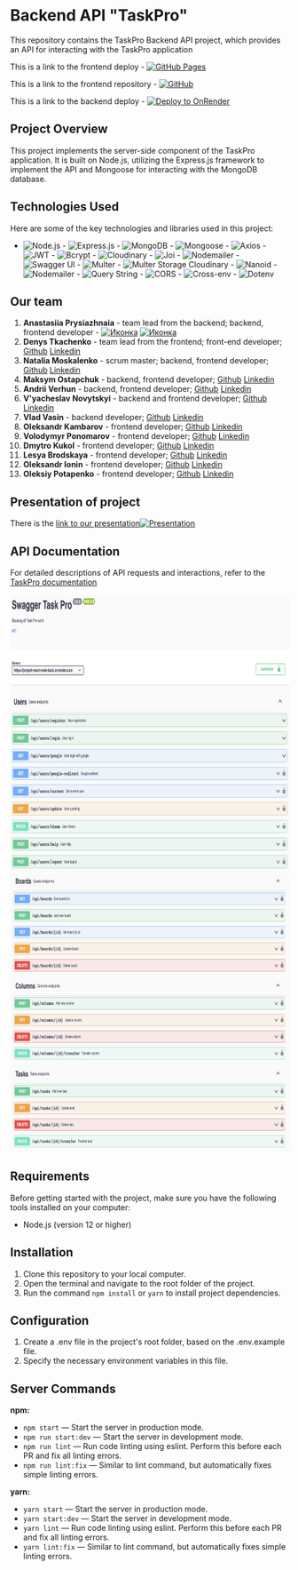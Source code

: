 # Backend API "TaskPro"

This repository contains the TaskPro Backend API project, which provides an API for interacting with the TaskPro application

This is a link to the frontend deploy - [![GitHub Pages](https://img.shields.io/badge/Deploy-GitHub%20Pages-blue?style=for-the-badge&logo=github)](https://tkachenko01001.github.io/project-REACT_NODE/)

This is a link to the frontend repository - [![GitHub](https://img.shields.io/badge/Repository-GitHub-green?style=for-the-badge&logo=github)](https://github.com/Tkachenko01001/project-REACT_NODE)

This is a link to the backend deploy - [![Deploy to OnRender](https://img.shields.io/badge/%27for%20the%20badge%27%20style-20B2AA?style=for-the-badge)](https://project-react-node-back.onrender.com/)

## Project Overview

This project implements the server-side component of the TaskPro application. It is built on Node.js, utilizing the Express.js framework to implement the API and Mongoose for interacting with the MongoDB database.

## Technologies Used

Here are some of the key technologies and libraries used in this project:

- ![Node.js](https://img.shields.io/badge/Node.js-14-green) - ![Express.js](https://img.shields.io/badge/Express.js-4.18-blue) - ![MongoDB](https://img.shields.io/badge/MongoDB-4.4-lightgreen) - ![Mongoose](https://img.shields.io/badge/Mongoose-7.4-orange) - ![Axios](https://img.shields.io/badge/Axios-1.4-red) - ![JWT](https://img.shields.io/badge/JSON%20Web%20Token-9.0-yellow) - ![Bcrypt](https://img.shields.io/badge/Bcrypt-5.1-purple) - ![Cloudinary](https://img.shields.io/badge/Cloudinary-1.40-brightgreen) - ![Joi](https://img.shields.io/badge/Joi-17.9-lightblue) - ![Nodemailer](https://img.shields.io/badge/Nodemailer-6.9-blue) - ![Swagger UI](https://img.shields.io/badge/Swagger%20UI-5.0-lightgrey) - ![Multer](https://img.shields.io/badge/Multer-1.4.5--lts.1-lightgrey) - ![Multer Storage Cloudinary](https://img.shields.io/badge/Multer%20Storage%20Cloudinary-4.0-lightgrey) - ![Nanoid](https://img.shields.io/badge/Nanoid-3.3.4-lightgrey) - ![Nodemailer](https://img.shields.io/badge/Nodemailer-6.9-lightgrey) - ![Query String](https://img.shields.io/badge/Query%20String-7.0-lightgrey) - ![CORS](https://img.shields.io/badge/CORS-2.8-lightgrey) - ![Cross-env](https://img.shields.io/badge/Cross--env-7.0-lightgrey) - ![Dotenv](https://img.shields.io/badge/Dotenv-16.3-lightgrey)

## Our team

1. **Anastasiia Prysiazhnaia** - team lead from the backend; backend, frontend developer - [![Иконка](https://www.thaipng.com/png-eti866/)](https://github.com/Anastasia-front) [![Иконка](https://free-png.ru/kruglaya-ikonka-linkedin/)](https://www.linkedin.com/in/anastasiia-prysiazhnaia)
2. **Denys Tkachenko** - team lead from the frontend; front-end developer; [Github](https://github.com/Tkachenko01001) [Linkedin](https://www.linkedin.com/in/denis-tkachenko-developer/)
3. **Natalia Moskalenko** - scrum master; backend, frontend developer; [Github](https://github.com/Nataly-Moskalenko) [Linkedin](https://www.linkedin.com/in/nataly-moskalenko/)
4. **Maksym Ostapchuk** - backend, frontend developer; [Github](https://github.com/gadgetadd) [Linkedin](https://www.linkedin.com/in/maksym-ostapchukk/)
5. **Andrii Verhun** - backend, frontend developer; [Github](https://github.com/Andrii-Verhun) [Linkedin](https://www.linkedin.com/in/andrii-verhun/)
6. **V'yacheslav Novytskyi** - backend and frontend developer; [Github](https://github.com/W-Novytskyi) [Linkedin](https://www.linkedin.com/in/viacheslav-novytskyi-22a26b278/)
7. **Vlad Vasin** - backend developer; [Github](https://github.com/Sldvld) [Linkedin]()
8. **Oleksandr Kambarov** - frontend developer; [Github](https://github.com/OleksandrKambarov) [Linkedin](https://www.linkedin.com/in/oleksandrkambarov/)
9. **Volodymyr Ponomarov** - frontend developer; [Github](https://github.com/ripper3061) [Linkedin](https://www.linkedin.com/in/volodymyr-ponomarov/)
10. **Dmytro Kukol** - frontend developer; [Github](https://github.com/demonsys) [Linkedin]()
11. **Lesya Brodskaya** - frontend developer; [Github](https://github.com/Lesya-Brodskaya) [Linkedin](https://www.linkedin.com/in/lesia-brodska/)
12. **Oleksandr Ionin** - frontend developer; [Github](https://github.com/Ionytch) [Linkedin](https://www.linkedin.com/in/oleksandr-ionin-225aa61b4/)
13. **Oleksiy Potapenko** - frontend developer; [Github](https://github.com/gambel1) [Linkedin](https://www.linkedin.com/in/alexpotapenko/)

## Presentation of project

There is the [link to our presentation](https://nodejs69.slack.com/files/U05C0BJ82BV/F05N8JKEN6M/_______________________bugbusters__1_.pptx)[![Presentation](https://www.flaticon.com/ru/free-icon/payment-method_11817673)](https://nodejs69.slack.com/files/U05C0BJ82BV/F05N8JKEN6M/_______________________bugbusters__1_.pptx)

## API Documentation

For detailed descriptions of API requests and interactions, refer to the [TaskPro documentation](https://project-react-node-back.onrender.com/api-docs)

<img src="./images/users.png" alt="TaskPro API Documentation Users" width="900" height="500">
<img src="./images/boards-columns-tasks.png" alt="TaskPro API Documentation Boards-Columns-Tasks" width="900" height="500">

## Requirements

Before getting started with the project, make sure you have the following tools installed on your computer:

- Node.js (version 12 or higher)

## Installation

1. Clone this repository to your local computer.
2. Open the terminal and navigate to the root folder of the project.
3. Run the command `npm install` or `yarn` to install project dependencies.

## Configuration

1. Create a .env file in the project's root folder, based on the .env.example file.
2. Specify the necessary environment variables in this file.

## Server Commands

**npm:**

- `npm start` — Start the server in production mode.
- `npm run start:dev` — Start the server in development mode.
- `npm run lint` — Run code linting using eslint. Perform this before each PR and fix all linting errors.
- `npm run lint:fix` — Similar to lint command, but automatically fixes simple linting errors.

**yarn:**

- `yarn start` — Start the server in production mode.
- `yarn start:dev` — Start the server in development mode.
- `yarn lint` — Run code linting using eslint. Perform this before each PR and fix all linting errors.
- `yarn lint:fix` — Similar to lint command, but automatically fixes simple linting errors.
